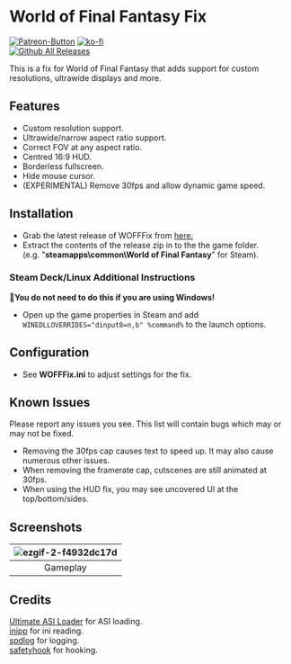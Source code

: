 # World of Final Fantasy Fix
[![Patreon-Button](https://github.com/Lyall/WOFFFix/assets/695941/b455ae7b-a39a-4193-9a95-e486575f2554)](https://www.patreon.com/Wintermance) [![ko-fi](https://ko-fi.com/img/githubbutton_sm.svg)](https://ko-fi.com/W7W01UAI9)<br />
[![Github All Releases](https://img.shields.io/github/downloads/Lyall/WOFFFix/total.svg)](https://github.com/Lyall/WOFFFix/releases)

This is a fix for World of Final Fantasy that adds support for custom resolutions, ultrawide displays and more.

## Features
- Custom resolution support.
- Ultrawide/narrow aspect ratio support.
- Correct FOV at any aspect ratio.
- Centred 16:9 HUD.
- Borderless fullscreen.
- Hide mouse cursor.
- (EXPERIMENTAL) Remove 30fps and allow dynamic game speed.

## Installation
- Grab the latest release of WOFFFix from [here.](https://github.com/Lyall/WOFFFix/releases)
- Extract the contents of the release zip in to the the game folder.<br />(e.g. "**steamapps\common\World of Final Fantasy**" for Steam).

### Steam Deck/Linux Additional Instructions
🚩**You do not need to do this if you are using Windows!**
- Open up the game properties in Steam and add `WINEDLLOVERRIDES="dinput8=n,b" %command%` to the launch options.

## Configuration
- See **WOFFFix.ini** to adjust settings for the fix.

## Known Issues
Please report any issues you see.
This list will contain bugs which may or may not be fixed.

- Removing the 30fps cap causes text to speed up. It may also cause numerous other issues.
- When removing the framerate cap, cutscenes are still animated at 30fps.
- When using the HUD fix, you may see uncovered UI at the top/bottom/sides.

## Screenshots

| ![ezgif-2-f4932dc17d](https://github.com/Lyall/WOFFFix/assets/695941/5716a99d-db4f-4079-8246-ee51dda4df26) |
|:--:|
| Gameplay |

## Credits
[Ultimate ASI Loader](https://github.com/ThirteenAG/Ultimate-ASI-Loader) for ASI loading. <br />
[inipp](https://github.com/mcmtroffaes/inipp) for ini reading. <br />
[spdlog](https://github.com/gabime/spdlog) for logging. <br />
[safetyhook](https://github.com/cursey/safetyhook) for hooking.
